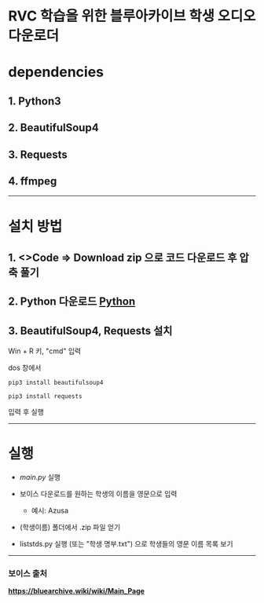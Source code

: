 RVC 학습을 위한 블루아카이브 학생 오디오 다운로더
===============================
# dependencies
## 1. Python3
## 2. BeautifulSoup4
## 3. Requests
## 4. ffmpeg
- - -
# 설치 방법
## 1. <>Code => **Download zip** 으로 코드 다운로드 후 압축 풀기
## 2. Python 다운로드 [Python](https://www.python.org/ftp/python/3.11.4/python-3.11.4-amd64.exe)
## 3. BeautifulSoup4, Requests 설치
Win + R 키, "cmd" 입력


dos 창에서
```
pip3 install beautifulsoup4
```
```
pip3 install requests
```
입력 후 실행
- - -
# 실행
- *main.py* 실행
- 보이스 다운로드를 원하는 학생의 이름을 영문으로 입력
  + 예시: Azusa
- (학생이름) 폴더에서 .zip 파일 얻기


- liststds.py 실행 (또는 "학생 명부.txt") 으로 학생들의 영문 이름 목록 보기
- - -

### 보이스 출처
__https://bluearchive.wiki/wiki/Main_Page__
